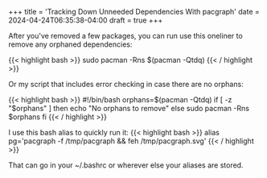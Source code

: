 +++
title = 'Tracking Down Unneeded Dependencies With pacgraph'
date = 2024-04-24T06:35:38-04:00
draft = true
+++

After you've removed a few packages, you can run use this oneliner to remove any orphaned dependencies:

{{< highlight bash >}}
    sudo pacman -Rns $(pacman -Qtdq)
{{< / highlight >}}

Or my script that includes error checking in case there are no orphans:


{{< highlight bash >}}
#!/bin/bash
orphans=$(pacman -Qtdq)
if [ -z "$orphans" ]
then
    echo "No orphans to remove"
else
    sudo pacman -Rns $orphans
fi
{{< / highlight >}}

I use this bash alias to quickly run it:
{{< highlight bash >}}
alias pg='pacgraph -f /tmp/pacgraph && feh /tmp/pacgraph.svg'
{{< / highlight >}}

That can go in your ~/.bashrc or wherever else your aliases are stored.
